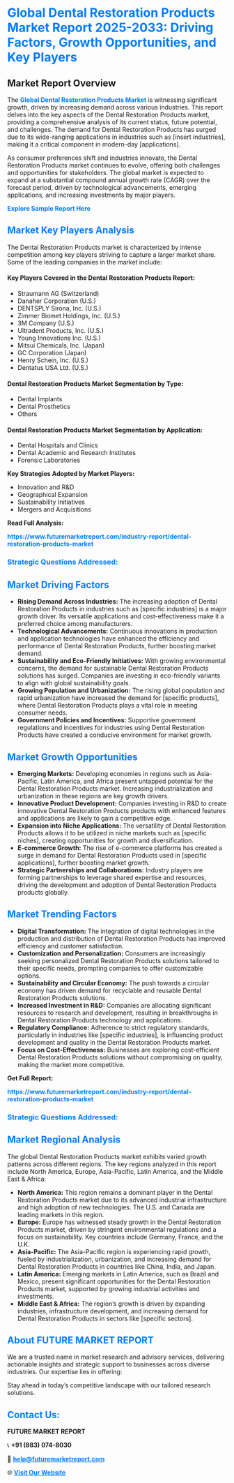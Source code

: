 <h1 style="color: #007BFF;">Global Dental Restoration Products Market Report 2025-2033: Driving Factors, Growth Opportunities, and Key Players</h1>

<section id="overview">
<h2>Market Report Overview</h2>
<p>The <a href="https://www.futuremarketreport.com/industry-report/dental-restoration-products-market" style="color: #007BFF; text-decoration: none;"><strong>Global Dental Restoration Products Market</strong></a> is witnessing significant growth, driven by increasing demand across various industries. This report delves into the key aspects of the Dental Restoration Products market, providing a comprehensive analysis of its current status, future potential, and challenges. The demand for Dental Restoration Products has surged due to its wide-ranging applications in industries such as [insert industries], making it a critical component in modern-day [applications].</p>
<p>As consumer preferences shift and industries innovate, the Dental Restoration Products market continues to evolve, offering both challenges and opportunities for stakeholders. The global market is expected to expand at a substantial compound annual growth rate (CAGR) over the forecast period, driven by technological advancements, emerging applications, and increasing investments by major players.</p>
</section>

<section id="overview">
<p><a href="https://www.futuremarketreport.com/request-sample/reportId=54053" style="color: #007BFF; text-decoration: none;"><strong>Explore Sample Report Here</strong></a></p>
</section>

<section id="key-players">
<h2 style="color: #007BFF;">Market Key Players Analysis</h2>
<p>The Dental Restoration Products market is characterized by intense competition among key players striving to capture a larger market share. Some of the leading companies in the market include:</p>
<h4>Key Players Covered in the Dental Restoration Products Report:</h4>
<ul><li>Straumann AG (Switzerland)</li><li>Danaher Corporation (U.S.)</li><li>DENTSPLY Sirona, Inc. (U.S.)</li><li>Zimmer Biomet Holdings, Inc. (U.S.)</li><li>3M Company (U.S.)</li><li>Ultradent Products, Inc. (U.S.)</li><li>Young Innovations Inc. (U.S.)</li><li>Mitsui Chemicals, Inc. (Japan)</li><li>GC Corporation (Japan)</li><li>Henry Schein, Inc. (U.S.)</li><li>Dentatus USA Ltd. (U.S.)</li></ul>
<h4>Dental Restoration Products Market Segmentation by Type:</h4>
<ul><li>Dental Implants</li><li>Dental Prosthetics</li><li>Others</li></ul>

<h4>Dental Restoration Products Market Segmentation by Application:</h4>
<ul><li>Dental Hospitals and Clinics</li><li>Dental Academic and Research Institutes</li><li>Forensic Laboratories</li></ul>
<p><strong>Key Strategies Adopted by Market Players:</strong></p>
<ul>
<li>Innovation and R&D</li>
<li>Geographical Expansion</li>
<li>Sustainability Initiatives</li>
<li>Mergers and Acquisitions</li>
</ul>
</section>

<section>
<p><strong>Read Full Analysis: </strong></p><a href="https://www.futuremarketreport.com/industry-report/dental-restoration-products-market" style="color: #007BFF; text-decoration: none;"><strong>https://www.futuremarketreport.com/industry-report/dental-restoration-products-market</strong></a>
<h3 style="color: #007BFF;">Strategic Questions Addressed:</h3>
</section>

<section id="driving-factors">
<h2 style="color: #007BFF;">Market Driving Factors</h2>
<ul>
<li><strong>Rising Demand Across Industries:</strong> The increasing adoption of Dental Restoration Products in industries such as [specific industries] is a major growth driver. Its versatile applications and cost-effectiveness make it a preferred choice among manufacturers.</li>
<li><strong>Technological Advancements:</strong> Continuous innovations in production and application technologies have enhanced the efficiency and performance of Dental Restoration Products, further boosting market demand.</li>
<li><strong>Sustainability and Eco-Friendly Initiatives:</strong> With growing environmental concerns, the demand for sustainable Dental Restoration Products solutions has surged. Companies are investing in eco-friendly variants to align with global sustainability goals.</li>
<li><strong>Growing Population and Urbanization:</strong> The rising global population and rapid urbanization have increased the demand for [specific products], where Dental Restoration Products plays a vital role in meeting consumer needs.</li>
<li><strong>Government Policies and Incentives:</strong> Supportive government regulations and incentives for industries using Dental Restoration Products have created a conducive environment for market growth.</li>
</ul>
</section>

<section id="growth-opportunities">
<h2 style="color: #007BFF;">Market Growth Opportunities</h2>
<ul>
<li><strong>Emerging Markets:</strong> Developing economies in regions such as Asia-Pacific, Latin America, and Africa present untapped potential for the Dental Restoration Products market. Increasing industrialization and urbanization in these regions are key growth drivers.</li>
<li><strong>Innovative Product Development:</strong> Companies investing in R&D to create innovative Dental Restoration Products products with enhanced features and applications are likely to gain a competitive edge.</li>
<li><strong>Expansion into Niche Applications:</strong> The versatility of Dental Restoration Products allows it to be utilized in niche markets such as [specific niches], creating opportunities for growth and diversification.</li>
<li><strong>E-commerce Growth:</strong> The rise of e-commerce platforms has created a surge in demand for Dental Restoration Products used in [specific applications], further boosting market growth.</li>
<li><strong>Strategic Partnerships and Collaborations:</strong> Industry players are forming partnerships to leverage shared expertise and resources, driving the development and adoption of Dental Restoration Products products globally.</li>
</ul>
</section>

<section id="trending-factors">
<h2 style="color: #007BFF;">Market Trending Factors</h2>
<ul>
<li><strong>Digital Transformation:</strong> The integration of digital technologies in the production and distribution of Dental Restoration Products has improved efficiency and customer satisfaction.</li>
<li><strong>Customization and Personalization:</strong> Consumers are increasingly seeking personalized Dental Restoration Products solutions tailored to their specific needs, prompting companies to offer customizable options.</li>
<li><strong>Sustainability and Circular Economy:</strong> The push towards a circular economy has driven demand for recyclable and reusable Dental Restoration Products solutions.</li>
<li><strong>Increased Investment in R&D:</strong> Companies are allocating significant resources to research and development, resulting in breakthroughs in Dental Restoration Products technology and applications.</li>
<li><strong>Regulatory Compliance:</strong> Adherence to strict regulatory standards, particularly in industries like [specific industries], is influencing product development and quality in the Dental Restoration Products market.</li>
<li><strong>Focus on Cost-Effectiveness:</strong> Businesses are exploring cost-efficient Dental Restoration Products solutions without compromising on quality, making the market more competitive.</li>
</ul>
</section>

<section>
<p><strong>Get Full Report: </strong></p><a href="https://www.futuremarketreport.com/industry-report/dental-restoration-products-market" style="color: #007BFF; text-decoration: none;"><strong>https://www.futuremarketreport.com/industry-report/dental-restoration-products-market</strong></a>
<h3 style="color: #007BFF;">Strategic Questions Addressed:</h3>
</section>


<section id="regional-analysis">
<h2 style="color: #007BFF;">Market Regional Analysis</h2>
<p>The global Dental Restoration Products market exhibits varied growth patterns across different regions. The key regions analyzed in this report include North America, Europe, Asia-Pacific, Latin America, and the Middle East & Africa:</p>
<ul>
<li><strong>North America:</strong> This region remains a dominant player in the Dental Restoration Products market due to its advanced industrial infrastructure and high adoption of new technologies. The U.S. and Canada are leading markets in this region.</li>
<li><strong>Europe:</strong> Europe has witnessed steady growth in the Dental Restoration Products market, driven by stringent environmental regulations and a focus on sustainability. Key countries include Germany, France, and the U.K.</li>
<li><strong>Asia-Pacific:</strong> The Asia-Pacific region is experiencing rapid growth, fueled by industrialization, urbanization, and increasing demand for Dental Restoration Products in countries like China, India, and Japan.</li>
<li><strong>Latin America:</strong> Emerging markets in Latin America, such as Brazil and Mexico, present significant opportunities for the Dental Restoration Products market, supported by growing industrial activities and investments.</li>
<li><strong>Middle East & Africa:</strong> The region’s growth is driven by expanding industries, infrastructure development, and increasing demand for Dental Restoration Products in sectors like [specific sectors].</li>
</ul>
</section>

<footer>
<h2 style="color: #007BFF;">About FUTURE MARKET REPORT</h2>
<p>We are a trusted name in market research and advisory services, delivering actionable insights and strategic support to businesses across diverse industries. Our expertise lies in offering:</p>

<p>Stay ahead in today’s competitive landscape with our tailored research solutions.</p>

<h2 style="color: #007BFF;">Contact Us:</h2>
<p><strong>FUTURE MARKET REPORT</strong></p>
<p>📞 <strong>+91 (883) 074-8030</strong></p>
<p>📧 <strong><a href="mailto:help@futuremarketreport.com" style="color: #007BFF;">help@futuremarketreport.com</a></strong></p>
<p>🌐 <strong><a href="https://www.futuremarketreport.com/" style="color: #007BFF;">Visit Our Website</a></strong></p>
</footer>